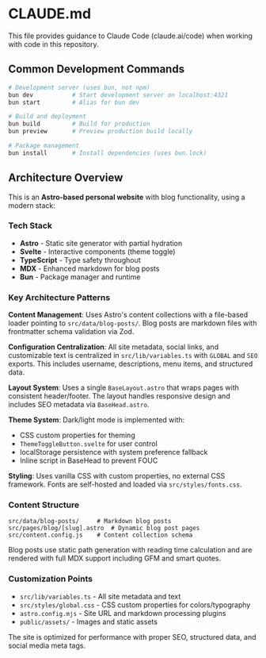 # CLAUDE.md

This file provides guidance to Claude Code (claude.ai/code) when working with code in this repository.

## Common Development Commands

```bash
# Development server (uses bun, not npm)
bun dev           # Start development server on localhost:4321
bun start         # Alias for bun dev

# Build and deployment
bun build         # Build for production
bun preview       # Preview production build locally

# Package management
bun install       # Install dependencies (uses bun.lock)
```

## Architecture Overview

This is an **Astro-based personal website** with blog functionality, using a modern stack:

### Tech Stack
- **Astro** - Static site generator with partial hydration
- **Svelte** - Interactive components (theme toggle)
- **TypeScript** - Type safety throughout
- **MDX** - Enhanced markdown for blog posts
- **Bun** - Package manager and runtime

### Key Architecture Patterns

**Content Management**: Uses Astro's content collections with a file-based loader pointing to `src/data/blog-posts/`. Blog posts are markdown files with frontmatter schema validation via Zod.

**Configuration Centralization**: All site metadata, social links, and customizable text is centralized in `src/lib/variables.ts` with `GLOBAL` and `SEO` exports. This includes username, descriptions, menu items, and structured data.

**Layout System**: Uses a single `BaseLayout.astro` that wraps pages with consistent header/footer. The layout handles responsive design and includes SEO metadata via `BaseHead.astro`.

**Theme System**: Dark/light mode is implemented with:
- CSS custom properties for theming
- `ThemeToggleButton.svelte` for user control
- localStorage persistence with system preference fallback
- Inline script in BaseHead to prevent FOUC

**Styling**: Uses vanilla CSS with custom properties, no external CSS framework. Fonts are self-hosted and loaded via `src/styles/fonts.css`.

### Content Structure

```
src/data/blog-posts/     # Markdown blog posts
src/pages/blog/[slug].astro  # Dynamic blog post pages
src/content.config.js    # Content collection schema
```

Blog posts use static path generation with reading time calculation and are rendered with full MDX support including GFM and smart quotes.

### Customization Points

- `src/lib/variables.ts` - All site metadata and text
- `src/styles/global.css` - CSS custom properties for colors/typography
- `astro.config.mjs` - Site URL and markdown processing plugins
- `public/assets/` - Images and static assets

The site is optimized for performance with proper SEO, structured data, and social media meta tags.
